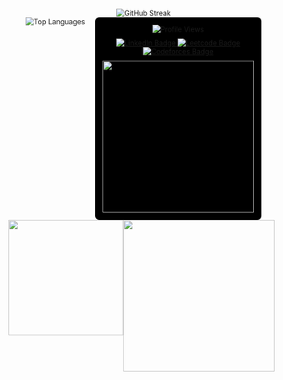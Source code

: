 


<div align="center" style="margin-top: 20px;" >
    <img src="http://github-readme-streak-stats.herokuapp.com?user=million-t&theme=dracula" alt="GitHub Streak" />
</div>
<div align="center" style="display: flex; justify-content: center; gap: 20px;">
    <!-- Left image -->
    <img src="https://github-readme-stats.vercel.app/api/top-langs/?username=million-t&layout=compact&theme=dracula&card_width=200" style="max-height: 200px;" alt="Top Languages" />
    <!-- Right content with black background -->
    <div style="display: flex; flex-direction: column; align-items: center; gap: 10px; background-color: black; padding: 15px; border-radius: 8px;">
        <!-- Profile view badge -->
        <div align="center">
            <img src="https://komarev.com/ghpvc/?username=million-t&style=flat-square&color=blue" alt="Profile Views"/>
        </div>
        <!-- Social badges -->
        <div id="badges" align="center" style="width: 290px;">
            <a href="https://www.linkedin.com/in/million-tolessa/">
                <img src="https://img.shields.io/badge/LinkedIn-blue?style=for-the-badge&logo=linkedin&logoColor=white" alt="LinkedIn Badge"/>
            </a>
            <a href="https://leetcode.com/Million_/">
                <img src="https://img.shields.io/badge/Leetcode-black?style=for-the-badge&logo=leetcode&logoColor=yellow" alt="Leetcode Badge" />
            </a>
            <a href="https://codeforces.com/profile/sterlin">
                <img src="https://img.shields.io/badge/Codeforces-white?style=for-the-badge&logo=codeforces&logoColor=blue" alt="Codeforces Badge"/>
            </a>
        </div>
        <!-- Activity graph -->
        <img src="https://github-readme-activity-graph.vercel.app/graph?username=million-t&theme=tokyo-night" width="300" />
    </div>
</div>


  
<div align="center" style="display: flex; justify-content: center; gap: 0px; width: 495px;">
  <img src="https://leetcode.card.workers.dev/Million_?theme=auto&extension=activity"   height="228"/>
  <img src="https://codeforces-readme-stats.vercel.app/api/card?username=sterlin&theme=github_dark&disable_animations=false&show_icons=true&force_username=false" width="300" " />
</div>


